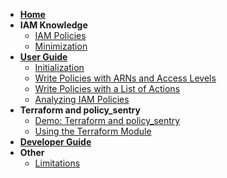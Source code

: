 * [**Home**](Home)
* **IAM Knowledge**
  * [IAM Policies](IAM-Policies)
  * [Minimization](Minimization)
* [**User Guide**](User-Guide)
  * [Initialization](Initializing-policy_sentry)
  * [Write Policies with ARNs and Access Levels](Writing-IAM-Policies-with-Resource-ARNs-and-Access-Levels)
  * [Write Policies with a List of Actions](Writing-IAM-Policies-with-a-List-of-Actions)
  * [Analyzing IAM Policies](Analyzing-IAM-Policies)
* **Terraform and policy_sentry**
  * [Demo: Terraform and policy_sentry](Terraform-Usage-Demo)
  * [Using the Terraform Module](Terraform-Modules)
* [**Developer Guide**](Developer-Guide)
* **Other**
  * [Limitations](Limitations)
